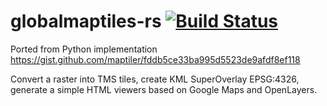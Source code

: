 # globalmaptiles-rs [![Build Status](https://github.com/ZeroErrors/globalmaptiles-rs/workflows/Rust/badge.svg)](https://github.com/ZeroErrors/globalmaptiles-rs/actions)

Ported from Python implementation https://gist.github.com/maptiler/fddb5ce33ba995d5523de9afdf8ef118

Convert a raster into TMS tiles, create KML SuperOverlay EPSG:4326, generate a simple HTML viewers based on Google Maps and OpenLayers.
